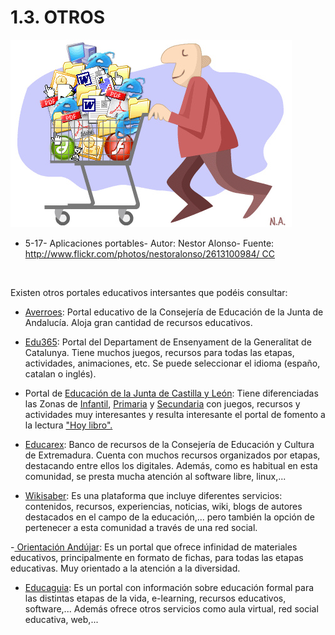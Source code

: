 
# 1.3. OTROS


![](img/2613100984_e072b7627b.jpg)

- 5-17- Aplicaciones portables- Autor: Nestor Alonso- Fuente: http://www.flickr.com/photos/nestoralonso/2613100984/ CC

 

Existen otros portales educativos intersantes que podéis consultar:

- [Averroes](http://www.juntadeandalucia.es/averroes/impe/web/portadaEntidad?pag=/contenidos/B/ApoyoAlCurriculo/PortalesEducativos/): Portal educativo de la Consejería de Educación de la Junta de Andalucía. Aloja gran cantidad de recursos educativos.

- [Edu365](http://www.edu365.com/): Portal del Departament de Ensenyament de la Generalitat de Catalunya. Tiene muchos juegos, recursos para todas las etapas, actividades, animaciones, etc. Se puede seleccionar el idioma (españo, catalan o inglés).

- Portal de [Educación de la Junta de Castilla y León](http://www.educa.jcyl.es/es): Tiene diferenciadas las Zonas de [Infantil](http://www.educa.jcyl.es/educacyl/cm/infantil?locale=es_ES), [Primaria](http://www.educa.jcyl.es/zonaalumnos/es?locale=es_ES) y [Secundaria](http://www.educa.jcyl.es/zonasecundaria/es?locale=es_ES) con juegos, recursos y actividades muy interesantes y resulta interesante el portal de fomento a la lectura ["Hoy libro".](http://www.educa.jcyl.es/fomentolectura/es)

- [Educarex](http://recursos.educarex.es/): Banco de recursos de la Consejería de Educación y Cultura de Extremadura. Cuenta con muchos recursos organizados por etapas, destacando entre ellos los digitales. Además, como es habitual en esta comunidad, se presta mucha atención al software libre, linux,...

- [Wikisaber](http://www.wikisaber.es/Home.aspx): Es una plataforma que incluye diferentes servicios: contenidos, recursos, experiencias, noticias, wiki, blogs de autores destacados en el campo de la educación,... pero también la opción de pertenecer a esta comunidad a través de una red social.

-[ Orientación Andújar](http://www.orientacionandujar.es/): Es un portal que ofrece infinidad de materiales educativos, principalmente en formato de fichas, para todas las etapas educativas. Muy orientado a la atención a la diversidad.

- [Educaguia](http://www.educaguia.com/): Es un portal con información sobre educación formal para las distintas etapas de la vida, e-learning, recursos educativos, software,... Además ofrece otros servicios como aula virtual, red social educativa, web,...

